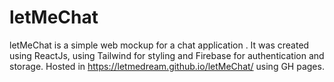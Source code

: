 # letMeChat

letMeChat is a simple web mockup for a chat application . It was created using ReactJs, using Tailwind for styling and Firebase for authentication and storage.
Hosted in https://letmedream.github.io/letMeChat/ using GH pages. 
